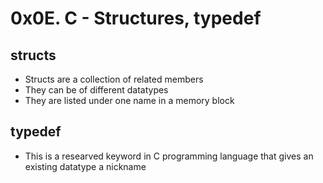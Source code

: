 # 0x0E. C - Structures, typedef

## structs

* Structs are a collection of related members
* They can be of different datatypes
* They are listed under one name in a memory block

## typedef
* This is a researved keyword in C programming language that gives an existing datatype a nickname
